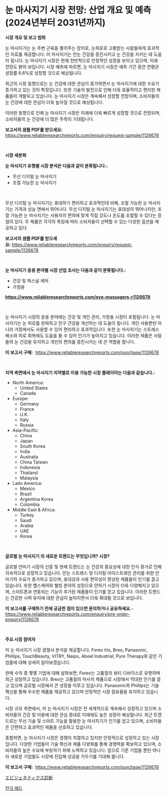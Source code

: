 <p><h1>눈 마사지기 시장 전망: 산업 개요 및 예측 (2024년부터 2031년까지)</h1></p><p><strong>시장 개요 및 보고 범위</strong></p>
<p><p>눈 마사지기는 눈 주변 근육을 풀어주는 장치로, 눈피로로 고통받는 사람들에게 효과적인 치료를 제공합니다. 이 마사지기는 안눈 건강을 증진시키고 눈 건강을 지키는 데 도움이 됩니다. 눈 마사지기 시장은 현재 전반적으로 안정적인 성장을 보이고 있으며, 미래 전망도 밝아 보입니다. 시장 예측에 따르면, 눈 마사지기 시장은 예측 기간 동안 연평균 성장률 6.6%로 성장할 것으로 예상됩니다. </p><p>최근의 시장 동향으로는 눈 건강에 대한 관심이 증가하면서 눈 마사지기에 대한 수요가 증가하고 있는 것이 특징입니다. 또한 기술의 발전으로 인해 더욱 효율적이고 편리한 제품들이 개발되고 있습니다. 눈 마사지기 시장은 계속해서 성장할 전망이며, 소비자들의 눈 건강에 대한 관심이 더욱 높아질 것으로 예상됩니다. </p><p>이러한 동향으로 인해 눈 마사지기 시장은 미래에 더욱 빠르게 성장할 것으로 전망되며, 소비자들의 눈 건강에 더 많은 주목이 기대됩니다.</p></p>
<p><strong>보고서의 샘플 PDF를 받으세요:</strong> <a href="https://www.reliableresearchreports.com/enquiry/request-sample/1126678">https://www.reliableresearchreports.com/enquiry/request-sample/1126678</a></p>
<p>&nbsp;</p>
<p><strong>시장 세분화</strong></p>
<p><strong>눈 마사지기 유형별 시장 분석은 다음과 같이 분류됩니다.:</strong></p>
<p><ul><li>무선 디지털 눈 마사지기</li><li>조절 가능한 눈 마사지기</li></ul></p>
<p>&nbsp;</p>
<p><p>무선 디지털 눈 마사지기는 휴대하기 편리하고 효과적인데 비해, 조절 가능한 눈 마사지기는 가격과 성능 면에서 뛰어나다. 무선 디지털 눈 마사지기는 휴대성이 뛰어나지만, 조절 가능한 눈 마사지기는 사용자의 편의에 맞게 직접 강도나 온도를 조절할 수 있다는 장점이 있다. 두 제품은 각각의 특징에 따라 소비자들이 선택할 수 있는 다양한 옵션을 제공하고 있다.</p></p>
<p><strong>보고서의 샘플 PDF를 받으세요:</strong>&nbsp;<a href="https://www.reliableresearchreports.com/enquiry/request-sample/1126678">https://www.reliableresearchreports.com/enquiry/request-sample/1126678</a></p>
<p>&nbsp;</p>
<p><strong> 눈 마사지기 응용 분야별 시장 산업 조사는 다음과 같이 분류됩니다.:</strong></p>
<p><ul><li>건강 및 퍼스널 케어</li><li>가정용</li></ul></p>
<p><strong><a href="https://www.reliableresearchreports.com/eye-massagers-r1126678">https://www.reliableresearchreports.com/eye-massagers-r1126678</a></strong></p>
<p>&nbsp;</p>
<p><p>눈 마사지기 시장의 응용 분야에는 건강 및 개인 관리, 가정용 시장이 포함됩니다. 눈 마사지기는 눈 피로를 완화하고 안구 건강을 개선하는 데 도움이 됩니다. 개인 사용뿐만 아니라 가정에서도 사용할 수 있어 편리하고 효과적입니다. 또한 눈 마사지기는 스트레스 해소와 피로 회복에도 도움을 줄 수 있어 인기가 높아지고 있습니다. 이러한 제품은 사람들의 눈 건강을 유지하고 개인의 편의를 증진시키는 데 큰 역할을 합니다.</p></p>
<p><strong>이 보고서 구매:</strong>&nbsp; <a href="https://www.reliableresearchreports.com/purchase/1126678">https://www.reliableresearchreports.com/purchase/1126678</a></p>
<p>&nbsp;</p>
<p><strong>지역 측면에서 눈 마사지기 지역별로 이용 가능한 시장 플레이어는 다음과 같습니다.:</strong></p>
<p><ul>
    <li>
        North America:
        <ul>
            <li>United States</li>
            <li>Canada</li>
        </ul>
    </li>
    <li>
        Europe:
        <ul>
            <li>Germany</li>
            <li>France</li>
            <li>U.K.</li>
            <li>Italy</li>
            <li>Russia</li>
        </ul>
    </li>
    <li>
        Asia-Pacific:
        <ul>
            <li>China</li>
            <li>Japan</li>
            <li>South Korea</li>
            <li>India</li>
            <li>Australia</li>
            <li>China Taiwan</li>
            <li>Indonesia</li>
            <li>Thailand</li>
            <li>Malaysia</li>
        </ul>
    </li>
    <li>
        Latin America:
        <ul>
            <li>Mexico</li>
            <li>Brazil</li>
            <li>Argentina Korea</li>
            <li>Colombia</li>
        </ul>
    </li>
    <li>
        Middle East & Africa:
        <ul>
            <li>Turkey</li>
            <li>Saudi</li>
            <li>Arabia</li>
            <li>UAE</li>
            <li>Korea</li>
        </ul>
    </li>
    </ul></p>
<p>&nbsp;</p>
<p><strong>글로벌 눈 마사지기 의 새로운 트렌드는 무엇입니까? 시장?</strong></p>
<p><p>글로벌 안마기 시장의 신흥 및 현재 트렌드는 눈 건강의 중요성에 대한 인식 증가로 인해 지속적으로 성장하고 있습니다. 안눈 스트레스 및 디지털 아이스트레인 관리를 위한 안마기의 수요가 증가하고 있으며, 휴대성과 사용 편의성이 향상된 제품들이 인기를 끌고 있습니다. 또한 헬스케어와 웰빙 분야의 성장으로 안마기 시장이 더욱 다양해지고 있으며, 스마트폰과 연동되는 기능이 추가된 제품들이 인기를 얻고 있습니다. 이러한 트렌드는 건강한 시력 유지에 대한 관심이 높아지면서 더욱 확대될 것으로 보입니다.</p></p>
<p><strong>이 보고서를 구매하기 전에 궁금한 점이 있으면 문의하거나 공유하세요.</strong>- <a href="https://www.reliableresearchreports.com/enquiry/pre-order-enquiry/1126678">https://www.reliableresearchreports.com/enquiry/pre-order-enquiry/1126678</a></p>
<p>&nbsp;</p>
<p><strong>주요 시장 참여자</strong></p>
<p><p>미 눈 마사지기 시장 경쟁사 분석을 제공합니다. Foreo Iris, Breo, Panasonic, Phillips, TouchBeauty, VITRY, Naipo, Aboel Industrial, Pure Therapy와 같은 기업들에 대해 상세히 알아보겠습니다.</p><p>판매 수익 중 몇몇 기업에 대해 살펴보면, Foreo는 고품질의 뷰티 디바이스로 유명하며 최근 성장하고 있습니다. Breo는 고품질의 마사지 제품으로 시장에서 막대한 인기를 끌고 있으며 글로벌 시장에서 큰 성장을 이루고 있습니다. Panasonic와 Phillips는 기술 혁신을 통해 우수한 제품을 제공하고 있으며 안정적인 시장 점유율을 유지하고 있습니다.</p><p>시장 규모 측면에서, 미 눈 마사지기 시장은 전 세계적으로 계속해서 성장하고 있으며 소비자들의 건강 및 미용에 대한 관심 증대로 미래에도 높은 성장이 예상됩니다. 최근 트렌드로는 무선 기술 및 스마트 기능을 활용한 눈 마사지기가 인기를 얻고 있으며, 소비자들은 간편하고 효과적인 제품을 선호하고 있습니다.</p><p>종합하면, 눈 마사지기 시장은 경쟁이 치열하고 있지만 안정적으로 성장하고 있는 시장입니다. 다양한 기업들이 기술 혁신과 제품 다양화를 통해 경쟁력을 확보하고 있으며, 소비자들의 높은 수요에 부응하기 위해 노력하고 있습니다. 앞으로 기존 기업들 뿐만 아니라 새로운 기업들도 시장에 진입해 성공을 거두기를 기대해 봅니다.</p></p>
<p><strong>이 보고서 구매:</strong>&nbsp;&nbsp;<a href="https://www.reliableresearchreports.com/purchase/1126678">https://www.reliableresearchreports.com/purchase/1126678</a></p>
<p><p><a href="https://github.com/ReganWisoky2023/Market-Research-Report-List-1/blob/main/424715226472.md">エピジェネティクス診断</a></p><p><a href="https://github.com/fernandotryO5lson96765/Market-Research-Report-List-1/blob/main/357332624562.md">전극 패드</a></p></p>